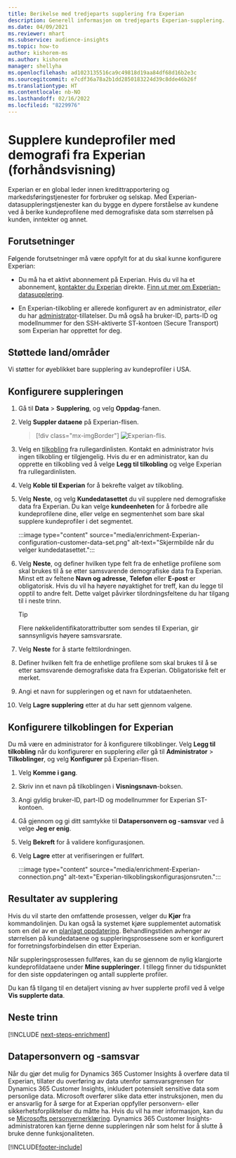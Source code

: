 ```yaml
---
title: Berikelse med tredjeparts supplering fra Experian
description: Generell informasjon om tredjeparts Experian-supplering.
ms.date: 04/09/2021
ms.reviewer: mhart
ms.subservice: audience-insights
ms.topic: how-to
author: kishorem-ms
ms.author: kishorem
manager: shellyha
ms.openlocfilehash: ad1023135516ca9c49818d19aa84df68d16b2e3c
ms.sourcegitcommit: e7cdf36a78a2b1dd2850183224d39c8dde46b26f
ms.translationtype: HT
ms.contentlocale: nb-NO
ms.lasthandoff: 02/16/2022
ms.locfileid: "8229976"
---
```

# <a name="enrich-customer-profiles-with-demographics-from-experian-preview"></a>Supplere kundeprofiler med demografi fra Experian (forhåndsvisning)

Experian er en global leder innen kredittrapportering og markedsføringstjenester for forbruker og selskap. Med Experian-datasuppleringstjenester kan du bygge en dypere forståelse av kundene ved å berike kundeprofilene med demografiske data som størrelsen på kunden, inntekter og annet.

## <a name="prerequisites"></a>Forutsetninger

Følgende forutsetninger må være oppfylt for at du skal kunne konfigurere Experian:

- Du må ha et aktivt abonnement på Experian. Hvis du vil ha et abonnement, [kontakter du Experian](https://www.experian.com/marketing-services/contact) direkte. [Finn ut mer om Experian-datasupplering](https://www.experian.com/marketing-services/microsoft?cmpid=ems_web_mci_cdppage).

- En Experian-tilkobling er allerede konfigurert av en administrator, *eller* du har [administrator](permissions.md#administrator)-tillatelser. Du må også ha bruker-ID, parts-ID og modellnummer for den SSH-aktiverte ST-kontoen (Secure Transport) som Experian har opprettet for deg.

## <a name="supported-countriesregions"></a>Støttede land/områder

Vi støtter for øyeblikket bare supplering av kundeprofiler i USA.

## <a name="configure-the-enrichment"></a>Konfigurere suppleringen

1. Gå til **Data** > **Supplering**, og velg **Oppdag**-fanen.

1. Velg **Suppler dataene** på Experian-flisen.

   > [!div class="mx-imgBorder"]
   > ![Experian-flis.](media/experian-tile.png "Experian tile")
   > 

1. Velg en [tilkobling](connections.md) fra rullegardinlisten. Kontakt en administrator hvis ingen tilkobling er tilgjengelig. Hvis du er en administrator, kan du opprette en tilkobling ved å velge **Legg til tilkobling** og velge Experian fra rullegardinlisten. 

1. Velg **Koble til Experian** for å bekrefte valget av tilkobling.

1.  Velg **Neste**, og velg **Kundedatasettet** du vil supplere ned demografiske data fra Experian. Du kan velge **kundeenheten** for å forbedre alle kundeprofilene dine, eller velge en segmentenhet som bare skal supplere kundeprofiler i det segmentet.

    :::image type="content" source="media/enrichment-Experian-configuration-customer-data-set.png" alt-text="Skjermbilde når du velger kundedatasettet.":::

1. Velg **Neste**, og definer hvilken type felt fra de enhetlige profilene som skal brukes til å se etter samsvarende demografiske data fra Experian. Minst ett av feltene **Navn og adresse**, **Telefon** eller **E-post** er obligatorisk. Hvis du vil ha høyere nøyaktighet for treff, kan du legge til opptil to andre felt. Dette valget påvirker tilordningsfeltene du har tilgang til i neste trinn.

    > [!TIP]
    > Flere nøkkelidentifikatorattributter som sendes til Experian, gir sannsynligvis høyere samsvarsrate.

1. Velg **Neste** for å starte felttilordningen.

1. Definer hvilken felt fra de enhetlige profilene som skal brukes til å se etter samsvarende demografiske data fra Experian. Obligatoriske felt er merket.

1. Angi et navn for suppleringen og et navn for utdataenheten.

1. Velg **Lagre supplering** etter at du har sett gjennom valgene.

## <a name="configure-the-connection-for-experian"></a>Konfigurere tilkoblingen for Experian 

Du må være en administrator for å konfigurere tilkoblinger. Velg **Legg til tilkobling** når du konfigurerer en supplering *eller* gå til **Administrator** > **Tilkoblinger**, og velg **Konfigurer** på Experian-flisen.

1. Velg **Komme i gang**.

1. Skriv inn et navn på tilkoblingen i **Visningsnavn**-boksen.

1. Angi gyldig bruker-ID, part-ID og modellnummer for Experian ST-kontoen.

1. Gå gjennom og gi ditt samtykke til **Datapersonvern og -samsvar** ved å velge **Jeg er enig**.

1. Velg **Bekreft** for å validere konfigurasjonen.

1. Velg **Lagre** etter at verifiseringen er fullført.
   
   :::image type="content" source="media/enrichment-Experian-connection.png" alt-text="Experian-tilkoblingskonfigurasjonsruten.":::

## <a name="enrichment-results"></a>Resultater av supplering

Hvis du vil starte den omfattende prosessen, velger du **Kjør** fra kommandolinjen. Du kan også la systemet kjøre supplementet automatisk som en del av en [planlagt oppdatering](system.md#schedule-tab). Behandlingstiden avhenger av størrelsen på kundedataene og suppleringsprosessene som er konfigurert for forretningsforbindelsen din etter Experian.

Når suppleringsprosessen fullføres, kan du se gjennom de nylig klargjorte kundeprofildataene under **Mine suppleringer**. I tillegg finner du tidspunktet for den siste oppdateringen og antall supplerte profiler.

Du kan få tilgang til en detaljert visning av hver supplerte profil ved å velge **Vis supplerte data**.

## <a name="next-steps"></a>Neste trinn

[!INCLUDE [next-steps-enrichment](../includes/next-steps-enrichment.md)]

## <a name="data-privacy-and-compliance"></a>Datapersonvern og -samsvar

Når du gjør det mulig for Dynamics 365 Customer Insights å overføre data til Experian, tillater du overføring av data utenfor samsvarsgrensen for Dynamics 365 Customer Insights, inkludert potensielt sensitive data som personlige data. Microsoft overfører slike data etter instruksjonen, men du er ansvarlig for å sørge for at Experian oppfyller personvern- eller sikkerhetsforpliktelser du måtte ha. Hvis du vil ha mer informasjon, kan du se [Microsofts personvernerklæring](https://go.microsoft.com/fwlink/?linkid=396732).
Dynamics 365 Customer Insights-administratoren kan fjerne denne suppleringen når som helst for å slutte å bruke denne funksjonaliteten.


[!INCLUDE[footer-include](../includes/footer-banner.md)]
